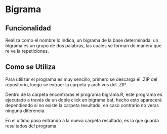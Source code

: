 # Bigrama

## Funcionalidad

Realiza como el nombre lo indica, un bigrama de la base determinada,
un bigrama es un grupo de dos palabras, las cuales se forman de
manera que re ve la repeticiones.

## Como se Utiliza

Para utilizar el programa es muy sencillo, primero se descarga él .ZIP del repositorio, luego se extraer la carpeta y archivos del .ZIP.

Dentro de la carpeta encontraras el programa bigrama.R, este programa es ejecutado a través de un doble click en bigrama.bat, hecho esto aparecerá dependiendo si no existe la carpeta resultado, en caso contrario no veras ninguna diferencia.

En el ultimo paso entrando a la nueva carpeta resultado, es la que guarda resultados del programa.


